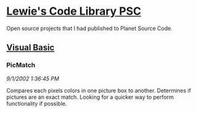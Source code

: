 # [Lewie's Code Library PSC](../../README.md)

Open source projects that I had published to Planet Source Code.

## [Visual Basic](../README.md)

### PicMatch

*9/1/2002 1:36:45 PM*

Compares each pixels colors in one picture box to another. Determines if pictures are an exact match. Looking for a quicker way to perform functionality if possible.


